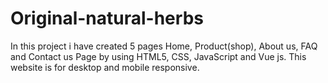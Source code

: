 # Original-natural-herbs
In this project i have created 5 pages Home,  Product(shop), About us, FAQ and Contact us Page by using HTML5, CSS,  JavaScript and Vue js.  This website is for desktop and mobile responsive.
